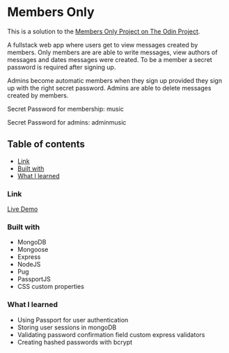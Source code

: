 # Members Only

This is a solution to the [Members Only Project on The Odin Project](https://www.theodinproject.com/lessons/nodejs-members-only).

A fullstack web app where users get to view messages created by members. Only members are are able to write messages, view authors of messages and dates messages were created. To be a member a secret password is required after signing up.

Admins become automatic members when they sign up provided they sign up with the right secret password. Admins are able to delete messages created by members.

Secret Password for membership: music

Secret Password for admins: adminmusic

## Table of contents

- [Link](#link)
- [Built with](#built-with)
- [What I learned](#what-i-learned)

### Link

[Live Demo]()

### Built with

- MongoDB
- Mongoose
- Express
- NodeJS
- Pug
- PassportJS
- CSS custom properties

### What I learned

- Using Passport for user authentication
- Storing user sessions in mongoDB
- Validating password confirmation field custom express validators
- Creating hashed passwords with bcrypt
